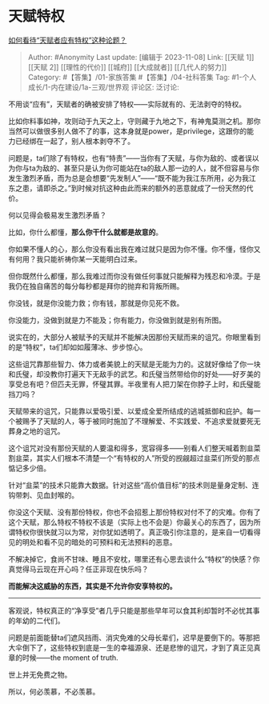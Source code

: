 # 天赋特权
[如何看待“天赋者应有特权”这种论题？](https://www.zhihu.com/question/440603654/answer/1692441536)

> Author: #Anonymity
> Last update: [编辑于 2023-11-08]
> Link: [[天赋 1]] [[天赋 2]] [[理性的代价]] [[城府]] [[大成就者]] [[几代人的努力]]
> Category: #【答集】/01-家族答集 #【答集】/04-社科答集
> Tag: #1-个人成长/1-内在建设/1a-三观/世界观 
> 评论区:
> 泛讨论:

不用谈“应有”，天赋者的确被安排了特权——实际就有的、无法剥夺的特权。

比如你料事如神，攻则动于九天之上，守则藏于九地之下，有神鬼莫测之机。那你当然可以做很多别人做不了的事，这本身就是power，是privilege，这跟你的能力已经绑在一起了，别人根本剥夺不了。

问题是，ta们除了有特权，也有“特责”——当你有了天赋，与你为敌的、或者误以为你与ta为敌的、甚至只是认为你可能站在ta的敌人那一边的人，就不但容易与你发生激烈矛盾，而为总是会想要“先发制人”——“既不能为我江东所用，必为我江东之患，请即杀之。”到时候对抗这种由此而来的额外的恶意就成了一份天然的代价。

何以见得会极易发生激烈矛盾？

比如，你什么都懂，**那么你干什么就都是故意的**。

你如果不懂人的心，那么你没有看出我在难过就只是因为你不懂。你不懂，怪你又有何用？我只能祈祷你某一天能明白过来。

但你既然什么都懂，那么我难过而你没有做任何事就只能解释为残忍和冷漠。于是我仍在独自痛苦的每分每秒都是拜你的抛弃和背叛所赐。

你没钱，就是你没能力救；你有钱，那就是你见死不救。

你没能力，没做到就是力不能及；你有能力，你没做到就是别有所图。

说实在的，大部分人被赋予的天赋并不能解决因那份天赋而来的诅咒。你眼里看到的是“特权”，ta们却如如履薄冰、步步惊心。

这些诅咒靠那些智力、体力或者美貌上的天赋是无能为力的。这就好像给了你一块和氏璧，却没教你打遍天下无敌手的武艺。和氏璧当然带给你的好处——好歹美的享受总有吧？但匹夫无罪，怀璧其罪。半夜里有人把刀架在你脖子上时，和氏璧能挡刀吗？

天赋带来的诅咒，只能靠以爱吸引爱、以爱成全爱所结成的逃城抵御和庇护。每一个被赐予了天赋的人，等于被同时施加了不理解爱、不实践爱、不追求爱就要死无葬身之地的诅咒。

这个诅咒对没有那份天赋的人要温和得多，宽容得多——别看人们整天喊着割韭菜割韭菜，其实人们根本不清楚一个“有特权的人”所受的觊觎超过韭菜们所受的那点惦记多少倍。

针对“韭菜”的技术只能靠大数据。针对这些“高价值目标”的技术则是量身定制、连钩带刺、见血封喉的。

你没这个天赋、没有那份特权，你也不会招惹上那份特权对付不了的灾难。你有了这个天赋，那么特权不特权不该是（实际上也不会是）你最关心的东西了，因为所谓特权你很快就习以为常，对你犹如透明了。真正吸引你注意的，是来自一切看得见的明处和看不见的暗处的可预料和无法预料的恶意。

不解决掉它，食尚不甘味、睡且不安枕，哪里还有心思去谈什么“特权”的快感？你真觉得马云现在开心吗？任正非现在快乐吗？

**而能解决这威胁的东西，其实是不允许你安享特权的。**

--------------------

客观说，特权真正的“净享受”者几乎只能是那些早年可以食其利却暂时不必忧其事的年幼的二代们。

问题是前面能替ta们遮风挡雨、消灾免难的父母长辈们，迟早是要倒下的。等那把大伞倒下了，这些特权到底是一生的幸福源泉、还是悲惨的诅咒，才到了真正见真章的时候——the moment of truth.

世上并无免费之物。

所以，何必羡慕，不必羡慕。
